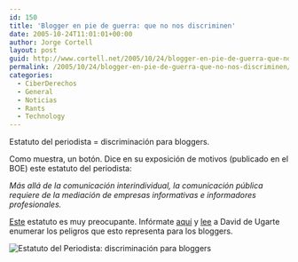 ```yaml
---
id: 150
title: 'Blogger en pie de guerra: que no nos discriminen'
date: 2005-10-24T11:01:01+00:00
author: Jorge Cortell
layout: post
guid: http://www.cortell.net/2005/10/24/blogger-en-pie-de-guerra-que-no-nos-discriminen/
permalink: /2005/10/24/blogger-en-pie-de-guerra-que-no-nos-discriminen/
categories:
  - CiberDerechos
  - General
  - Noticias
  - Rants
  - Technology
---
```

Estatuto del periodista = discriminación para bloggers.

Como muestra, un botón. Dice en su exposición de motivos (publicado en el BOE) este estatuto del periodista:
  
_Más allá de la comunicación interindividual, la comunicación pública requiere de la mediación de empresas informativas e informadores profesionales._

[Este](http://www.ciberpunk.info/desvan/estatuto_periodista.pdf) estatuto es muy preocupante. Infórmate [aquí­](http://www.ciberpunk.info/estatuto-del-periodista) y [lee](http://www.deugarte.com/estatuto-del-periodista-o-campana-antiblogsfera) a David de Ugarte enumerar los peligros que esto representa para los bloggers.

![Estatuto del Periodista: discriminación para bloggers](http://www.ciberpunk.info/desvan/estatuto.png)
